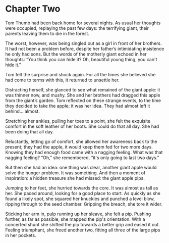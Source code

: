 # Chapter Two

Tom Thumb had been back home for several nights. As usual her thoughts were occupied, replaying the past few days: the terrifying giant, their parents leaving them to die in the forest.

The worst, however, was being singled out as a girl in front of her brothers. It had not been a problem before, despite her father’s intimidating insistence he only had sons. But the words of the motherly giant echoed in her thoughts: “You think you can hide it? Oh, beautiful young thing, you can't hide it.”

Tom felt the surprise and shock again. For all the times she believed she had come to terms with this, it returned to unsettle her.

Distracting herself, she glanced to see what remained of the giant apple: it was thinner now, and mushy. She and her brothers had dragged this apple from the giant’s garden. Tom reflected on these strange events, to the time they decided to take the apple; it was her idea. They had almost left it behind... almost.

Stretching her ankles, pulling her toes to a point, she felt the exquisite comfort in the soft leather of her boots. She could do that all day. She had been doing that all day.

Reluctantly, letting go of comfort, she allowed her awareness back to the present; they had the apple, it would keep them fed for two more days. Knowing they had enough food came with a nagging feeling. What was that nagging feeling? “Oh,” she remembered, “it's only going to last two days.”

But then she had an idea: one thing was clear, another giant apple would solve the hunger problem. It was something. And then a moment of inspiration: a hidden treasure she had missed: the giant apple pips.

Jumping to her feet, she hurried towards the core. It was almost as tall as her. She paced around, looking for a good place to start. As quickly as she found a likely spot, she squared her knuckles and punched a level blow, ripping through to the seed chamber. Gripping the breach, she tore it wider.

Sticking her arm in, pulp running up her sleave, she felt a pip. Pushing further, as far as possible, she mapped the pip's orientation. With a concerted shunt she shifted the pip towards a better grip and eased it out. Feeling triumphant, she freed another two, fitting all three of the large pips in her pockets.
